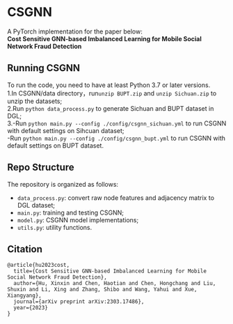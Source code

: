 # CSGNN

A PyTorch implementation for the paper below:  
**Cost Sensitive GNN-based Imbalanced Learning for Mobile Social Network Fraud Detection**

## Running CSGNN
To run the code, you need to have at least Python 3.7 or later versions.  
1.In CSGNN/data directory，run`unzip BUPT.zip` and `unzip Sichuan.zip` to unzip the datasets;  
2.Run `python data_process.py` to generate Sichuan and BUPT dataset in DGL;  
3.-Run `python main.py --config ./config/csgnn_sichuan.yml` to run CSGNN with default settings on Sihcuan dataset;  
-Run `python main.py --config ./config/csgnn_bupt.yml` to run CSGNN with default settings on BUPT dataset.   

## Repo Structure
The repository is organized as follows:
- `data_process.py`: convert raw node features and adjacency matrix to DGL dataset;
- `main.py`:  training and testing CSGNN;
- `model.py`: CSGNN model implementations;
- `utils.py`: utility functions.  

## Citation

```
@article{hu2023cost,
  title={Cost Sensitive GNN-based Imbalanced Learning for Mobile Social Network Fraud Detection},
  author={Hu, Xinxin and Chen, Haotian and Chen, Hongchang and Liu, Shuxin and Li, Xing and Zhang, Shibo and Wang, Yahui and Xue, Xiangyang},
  journal={arXiv preprint arXiv:2303.17486},
  year={2023}
}
```

  

